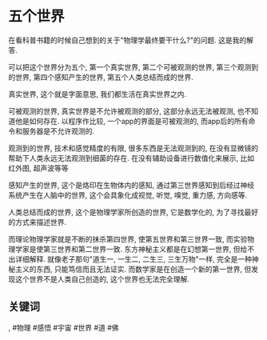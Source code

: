 # 五个世界

在看科普书籍的时候自己想到的关于"物理学最终要干什么?"的问题. 这是我的解答.

可以把这个世界分为五个, 第一个真实世界, 第二个可被观测的世界, 第三个观测到的世界, 第四个感知产生的世界, 第五个人类总结而成的世界.

真实世界, 这个就是字面意思, 我们都生活在真实世界之内.

可被观测的世界, 真实世界是不允许被观测的部分, 这部分永远无法被观测, 也不知道他是如何存在. 以程序作比较, 一个app的界面是可被观测的, 而app后的所有命令和服务器是不允许观测的.

观测到的世界, 技术和感觉精度的有限, 很多东西是无法观测到的, 在没有显微镜的帮助下人类永远无法观测到细菌的存在. 在没有辅助设备进行数值化来展示, 比如红外图, 超声波等等

感知产生的世界, 这个是烙印在生物体内的感知, 通过第三世界感知到后经过神经系统产生在人脑中的世界, 这个会具象化成视觉, 听觉, 嗅觉, 重力感, 方向感等.

人类总结而成的世界, 这个是物理学家所创造的世界, 它是数学化的, 为了寻找最好的方式来描述世界.

而理论物理学家就是不断的抹杀第四世界, 使第五世界和第三世界一致, 而实验物理学家是使第三世界和第二世界一致. 东方神秘主义都是在幻想第一世界, 但给不出详细解释. 就像老子那句"道生一, 一生二, 二生三, 三生万物"一样, 完全是一种神秘主义的东西, 只能笃信而且无法证实. 而数学家是在创造一个新的第一世界, 但发现这个世界不是人类自己创造的, 这个世界也无法完全理解.

## 关键词

, #物理 #感悟 #宇宙 #世界 #道 #佛
